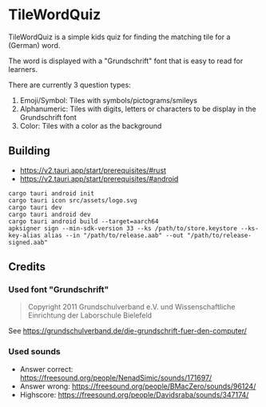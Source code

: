 # TileWordQuiz

TileWordQuiz is a simple kids quiz for finding the matching tile for a (German) word.

The word is displayed with a "Grundschrift" font that is easy to read for learners.

There are currently 3 question types:

1) Emoji/Symbol: Tiles with symbols/pictograms/smileys
2) Alphanumeric: Tiles with digits, letters or characters to be display in the Grundschrift font
3) Color: Tiles with a color as the background


## Building

* https://v2.tauri.app/start/prerequisites/#rust
* https://v2.tauri.app/start/prerequisites/#android

```shell
cargo tauri android init
cargo tauri icon src/assets/logo.svg
cargo tauri dev
cargo tauri android dev
cargo tauri android build --target=aarch64
apksigner sign --min-sdk-version 33 --ks /path/to/store.keystore --ks-key-alias alias --in "/path/to/release.aab" --out "/path/to/release-signed.aab"
```


## Credits

### Used font "Grundschrift"

> Copyright 2011 Grundschulverband e.V. und Wissenschaftliche Einrichtung der Laborschule Bielefeld

See https://grundschulverband.de/die-grundschrift-fuer-den-computer/

### Used sounds

* Answer correct: https://freesound.org/people/NenadSimic/sounds/171697/
* Answer wrong: https://freesound.org/people/BMacZero/sounds/96124/
* Highscore: https://freesound.org/people/Davidsraba/sounds/347174/
